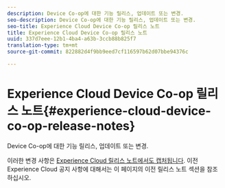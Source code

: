```yaml
---
description: Device Co-op에 대한 기능 릴리스, 업데이트 또는 변경.
seo-description: Device Co-op에 대한 기능 릴리스, 업데이트 또는 변경.
seo-title: Experience Cloud Device Co-op 릴리스 노트
title: Experience Cloud Device Co-op 릴리스 노트
uuid: 337d7eee-12b1-4ba4-a63b-3ccb88b825f7
translation-type: tm+mt
source-git-commit: 822882d4f9bb9eed7cf116597b62d07bbe94376c

---
```



# Experience Cloud Device Co-op 릴리스 노트{#experience-cloud-device-co-op-release-notes}

Device Co-op에 대한 기능 릴리스, 업데이트 또는 변경.

이러한 변경 사항은 [Experience Cloud 릴리스 노트에서도 캡처됩니다](https://docs.adobe.com/content/help/ko-KR/release-notes/experience-cloud/current.html). 이전 Experience Cloud 공지 사항에 대해서는 이 페이지의 이전 릴리스 노트 섹션을 참조하십시오.
